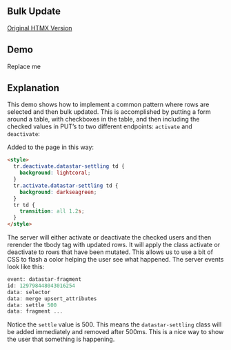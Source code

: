 ## Bulk Update

[Original HTMX Version](https://htmx.org/examples/bulk-update/)

## Demo

<style>
tr.deactivate.datastar-settling td {
 background: lightcoral;
}
tr.activate.datastar-settling td {
 background: darkseagreen;
}
tr td {
transition: all 1.2s;
}
</style>

<div
    id="bulk_update"
    data-on-load="$$get('/examples/bulk_update/data')"
>
     Replace me
</div>

## Explanation

This demo shows how to implement a common pattern where rows are selected and then bulk updated. This is accomplished by putting a form around a table, with checkboxes in the table, and then including the checked values in PUT’s to two different endpoints: `activate` and `deactivate`:

Added to the page in this way:

```html
<style>
  tr.deactivate.datastar-settling td {
    background: lightcoral;
  }
  tr.activate.datastar-settling td {
    background: darkseagreen;
  }
  tr td {
    transition: all 1.2s;
  }
</style>
```

The server will either activate or deactivate the checked users and then rerender the tbody tag with updated rows. It will apply the class activate or deactivate to rows that have been mutated. This allows us to use a bit of CSS to flash a color helping the user see what happened. The server events look like this:

```go
event: datastar-fragment
id: 129798448043016254
data: selector
data: merge upsert_attributes
data: settle 500
data: fragment ...
```

Notice the `settle` value is 500. This means the `datastar-settling` class will be added immediately and removed after 500ms. This is a nice way to show the user that something is happening.
